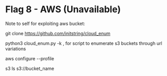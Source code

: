 # Flag 8 - AWS (Unavailable)

Note to self for exploiting aws bucket:

git clone https://github.com/initstring/cloud_enum

python3 cloud_enum.py -k <company>, for script to enumerate s3 buckets through url variations


aws configure --profile <company>


s3 ls s3://bucket_name
